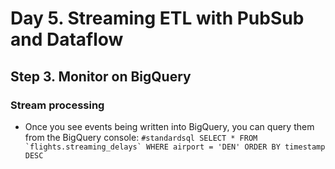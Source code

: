 # Day 5. Streaming ETL with PubSub and Dataflow
## Step 3. Monitor on BigQuery

### Stream processing
* Once you see events being written into BigQuery, you can query them from the BigQuery console:
			```
			#standardsql
			SELECT
			  *
			FROM
			  `flights.streaming_delays`
			WHERE
			  airport = 'DEN'
			ORDER BY
			  timestamp DESC
			```
	
